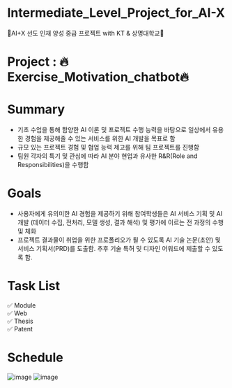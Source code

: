 # Intermediate_Level_Project_for_AI-X
🤖AI+X 선도 인재 양성 중급 프로젝트 with KT & 상명대학교🤖

# Project : 🔥Exercise_Motivation_chatbot🔥


# Summary

  - 기초 수업을 통해 함양한 AI 이론 및 프로젝트 수행 능력을 바탕으로 일상에서 유용한 경험을 제공해줄 수 있는 서비스를 위한 AI 개발을 목표로 함
  - 규모 있는 프로젝트 경험 및 협업 능력 제고를 위해 팀 프로젝트를 진행함
  - 팀원 각자의 특기 및 관심에 따라 AI 분야 현업과 유사한 R&R(Role and Responsibilities)을 수행함

# Goals
  - 사용자에게 유의미한 AI 경험을 제공하기 위해 참여학생들은 AI 서비스 기획 및 AI 개발 (데이터 수집, 전처리, 모델 생성, 결과 해석) 및 평가에 이르는 전 과정의 수행 및 체화
  - 프로젝트 결과물이 취업을 위한 프로폴리오가 될 수 있도록 AI 기술 논문(초안) 및 서비스 기획서(PRD)를 도출함. 추후 기술 특허 및 디자인 어워드에 제출할 수 있도록 함.

# Task List

  ✅ Module<br/>
  ✅ Web<br/>
  ✅ Thesis<br/>
  ✅ Patent<br/>
  

# Schedule
![image](https://github.com/jinseok19/Intermediate_Level_Project_for_AI-X/assets/121952875/b8942d53-f952-4f66-ae23-caedcaaa22e3)
![image](https://github.com/jinseok19/Intermediate_Level_Project_for_AI-X/assets/121952875/6d202694-6eba-42c8-b149-578b0f79d28d)







